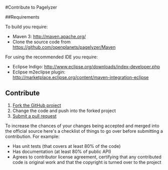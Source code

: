 #Contribute to Pagelyzer


##Requirements


To build you require:

* Maven 3: http://maven.apache.org/
* Clone the source code from  https://github.com/openplanets/pagelyzer/Maven

For using the recommended IDE you require:

* Eclipse Indigo: http://www.eclipse.org/downloads/index-developer.php
* Eclipse m2eclipse plugin: http://marketplace.eclipse.org/content/maven-integration-eclipse

## Contribute

1. [Fork the GitHub project](https://help.github.com/articles/fork-a-repo)
2. Change the code and push into the forked project
3. [Submit a pull request](https://help.github.com/articles/using-pull-requests)

To increase the chances of your changes being accepted and merged into the official source here's a checklist of things to go over before submitting a contribution. For example:

* Has unit tests (that covers at least 80% of the code)
* Has documentation (at least 80% of public API)
* Agrees to contributor license agreement, certifying that any contributed code is original work and that the copyright is turned over to the project







